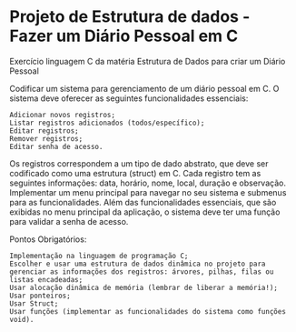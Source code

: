 # Projeto de Estrutura de dados - Fazer um Diário Pessoal em C
 Exercício linguagem C da matéria Estrutura de Dados para criar um Diário Pessoal

Codificar um sistema para gerenciamento de um diário pessoal em C. O sistema deve oferecer as seguintes funcionalidades essenciais:

    Adicionar novos registros;
    Listar registros adicionados (todos/específico);
    Editar registros;
    Remover registros;
    Editar senha de acesso.

Os registros correspondem a um tipo de dado abstrato, que deve ser codificado como uma estrutura (struct) em C.
Cada registro tem as seguintes informações: 
    data, horário, nome, local, duração e observação. 
Implementar um menu principal para navegar no seu sistema e submenus para as funcionalidades.
Além das funcionalidades essenciais, que são exibidas no menu principal da aplicação, o sistema deve ter uma função para validar a senha de acesso.

Pontos Obrigatórios:

    Implementação na linguagem de programação C;
    Escolher e usar uma estrutura de dados dinâmica no projeto para gerenciar as informações dos registros: árvores, pilhas, filas ou listas encadeadas;
    Usar alocação dinâmica de memória (lembrar de liberar a memória!);
    Usar ponteiros;
    Usar Struct;
    Usar funções (implementar as funcionalidades do sistema como funções void).


